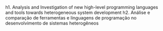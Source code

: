 h1. Analysis and Investigation of new high-level programming languages and tools towards heterogeneous system development
h2. Análise e comparação de ferramentas e linguagens de programação no desenvolvimento de sistemas heterogêneos
